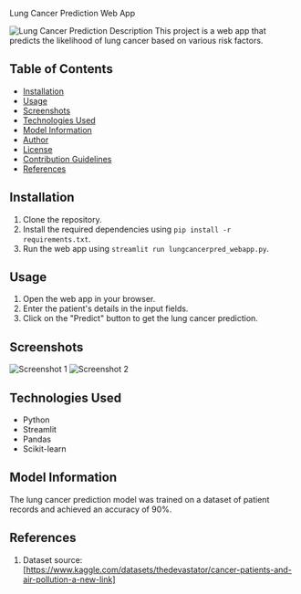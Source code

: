 Lung Cancer Prediction Web App

![Lung Cancer Prediction](//Users/pratyushkumargulzari/Downloads.untitled.png)
Description
This project is a web app that predicts the likelihood of lung cancer based on various risk factors.

## Table of Contents
- [Installation](#installation)
- [Usage](#usage)
- [Screenshots](#screenshots)
- [Technologies Used](#technologies-used)
- [Model Information](#model-information)
- [Author](#author)
- [License](#license)
- [Contribution Guidelines](#contribution-guidelines)
- [References](#references)

## Installation
1. Clone the repository.
2. Install the required dependencies using `pip install -r requirements.txt`.
3. Run the web app using `streamlit run lungcancerpred_webapp.py`.

## Usage
1. Open the web app in your browser.
2. Enter the patient's details in the input fields.
3. Click on the "Predict" button to get the lung cancer prediction.

## Screenshots
![Screenshot 1](/path/to/screenshot1.png)
![Screenshot 2](/path/to/screenshot2.png)

## Technologies Used
- Python
- Streamlit
- Pandas
- Scikit-learn

## Model Information
The lung cancer prediction model was trained on a dataset of patient records and achieved an accuracy of 90%.


## References
1. Dataset source: [https://www.kaggle.com/datasets/thedevastator/cancer-patients-and-air-pollution-a-new-link]
